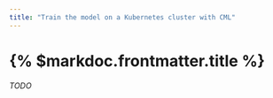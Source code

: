 ```yaml
---
title: "Train the model on a Kubernetes cluster with CML"
---
```


# {% $markdoc.frontmatter.title %}

_TODO_
